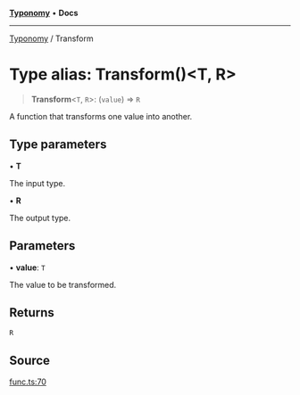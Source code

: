 [**Typonomy**](../README.md) • **Docs**

***

[Typonomy](../globals.md) / Transform

# Type alias: Transform()\<T, R\>

> **Transform**\<`T`, `R`\>: (`value`) => `R`

A function that transforms one value into another.

## Type parameters

• **T**

The input type.

• **R**

The output type.

## Parameters

• **value**: `T`

The value to be transformed.

## Returns

`R`

## Source

[func.ts:70](https://github.com/softcraft-development/typonomy/blob/6cd020f80278694e706a0b517cce1e3ecb0a4458/src/func.ts#L70)

